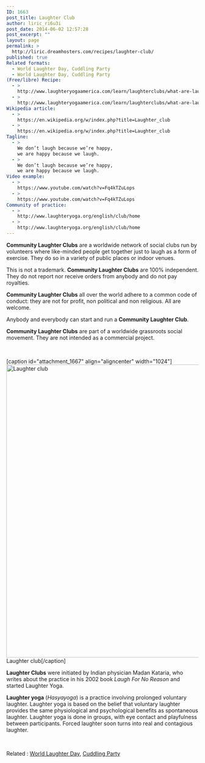 ```yaml
---
ID: 1663
post_title: Laughter Club
author: liric_ri6u3i
post_date: 2014-06-02 12:57:28
post_excerpt: ""
layout: page
permalink: >
  http://liric.dreamhosters.com/recipes/laughter-club/
published: true
Related formats:
  - World Laughter Day, Cuddling Party
  - World Laughter Day, Cuddling Party
(Free/libre) Recipe:
  - >
    http://www.laughteryogaamerica.com/learn/laughterclubs/what-are-laughter-clubs-2-1510.php
  - >
    http://www.laughteryogaamerica.com/learn/laughterclubs/what-are-laughter-clubs-2-1510.php
Wikipedia article:
  - >
    https://en.wikipedia.org/w/index.php?title=Laughter_club
  - >
    https://en.wikipedia.org/w/index.php?title=Laughter_club
Tagline:
  - >
    We don’t laugh because we’re happy,
    we are happy because we laugh.
  - >
    We don’t laugh because we’re happy,
    we are happy because we laugh.
Video example:
  - >
    https://www.youtube.com/watch?v=Fq4kTZuLops
  - >
    https://www.youtube.com/watch?v=Fq4kTZuLops
Community of practice:
  - >
    http://www.laughteryoga.org/english/club/home
  - >
    http://www.laughteryoga.org/english/club/home
---
```

<strong>Community Laughter Clubs</strong> are a worldwide network of social clubs run by volunteers where like-minded people get together just to laugh as a form of exercise. They do so in a variety of public places or indoor venues.

This is not a trademark. <strong>Community Laughter Clubs</strong> are 100% independent. They do not report nor receive orders from anybody and do not pay royalties.

<strong>Community Laughter Clubs</strong> all over the world adhere to a common code of conduct: they are not for profit, non political and non religious. All are welcome.

Anybody and everybody can start and run a <strong>Community Laughter Club</strong>.

<strong>Community Laughter Clubs</strong> are part of a worldwide grassroots social movement. They are not intended as a commercial project.

&nbsp;

[caption id="attachment_1667" align="aligncenter" width="1024"]<a href="http://www.co-creative-recipes.cc/wp-content/uploads/2014/06/laughter-club-cc-by-sa-nauravainenanu.jpg"><img class="size-large wp-image-1667" src="http://www.co-creative-recipes.cc/wp-content/uploads/2014/06/laughter-club-cc-by-sa-nauravainenanu-1024x768.jpg" alt="Laughter club" width="1024" height="768" /></a> Laughter club[/caption]

<strong>Laughter Clubs</strong> were initiated by Indian physician Madan Kataria, who writes about the practice in his 2002 book <i>Laugh For No Reason</i> and started Laughter Yoga.

<b>Laughter yoga</b> (<i>Hasyayoga</i>) is a practice involving prolonged voluntary laughter. Laughter yoga is based on the belief that voluntary laughter provides the same physiological and psychological benefits as spontaneous laughter. Laughter yoga is done in groups, with eye contact and playfulness between participants. Forced laughter soon turns into real and contagious laughter.

&nbsp;

Related : <a href="http://www.co-creative-recipes.cc/recipes/world-laughter-day/">World Laughter Day</a>, <a title="Cuddle party" href="http://www.co-creative-recipes.cc/recipes/cuddle-party/">Cuddling Party</a>